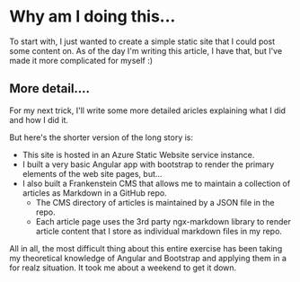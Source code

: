 # Why am I doing this...

To start with, I just wanted to create a simple static site that I could post some content on.  As of the day I'm writing this article, I have that, but I've made it more complicated for myself :)

## More detail....

For my next trick, I'll write some more detailed aricles explaining what I did and how I did it.  

But here's the shorter version of the long story is:

- This site is hosted in an Azure Static Website service instance.
- I built a very basic Angular app with bootstrap to render the primary elements of the web site pages, but...
- I also built a Frankenstein CMS that allows me to maintain a collection of articles as Markdown in a GitHub repo.  
    - The CMS directory of articles is maintained by a JSON file in the repo.
    - Each article page uses the 3rd party ngx-markdown library to render article content that I store as individual markdown files in my repo.


All in all, the most difficult thing about this entire exercise has been taking my theoretical knowledge of Angular and Bootstrap and applying them in a for realz situation.  It took me about a weekend to get it down.